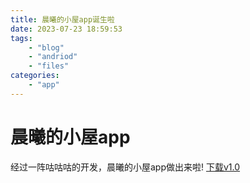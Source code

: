 ```yaml
---
title: 晨曦的小屋app诞生啦
date: 2023-07-23 18:59:53
tags:
    - "blog"
    - "andriod"
    - "files"
categories:
    - "app"
---
```

# 晨曦的小屋app

经过一阵咕咕咕的开发，晨曦的小屋app做出来啦!
[下载v1.0](https://blog.xuchengxi.tk/files/晨曦的小屋_1.apk)
